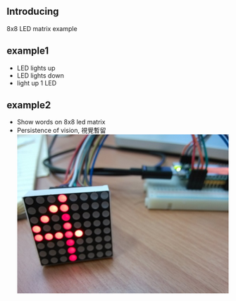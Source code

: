 ## Introducing
8x8 LED matrix example


## example1
* LED lights up  
* LED lights down  
* light up 1 LED  


## example2
* Show words on 8x8 led matrix
* Persistence of vision, 視覺暫留
  ![](images/example2.jpg)